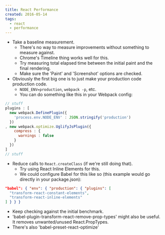 ```yaml
---
title: React Performance
created: 2016-05-14
tags:
  - react
  - performance
---
```


* Take a baseline measurement.
  * There's no way to measure improvements without something to measure against.
  * Chrome's Timeline thing works well for this.
  * Try measuring total elapsed time between the initial paint and the final rendering.
  * Make sure the 'Paint' and 'Screenshot' options are checked.
* Obviously the first big one is to just make your production code production code.
  * `NODE_ENV=production`, `webpack -p`, etc.
  * You can do something like this in your Webpack config:

```javascript
// stuff
plugins : [
  new webpack.DefinePlugin({
    'process.env.NODE_ENV' : JSON.stringify('production')
  })
, new webpack.optimize.UglifyJsPlugin({
    compress : {
      warnings : false
    }
  })
]
// stuff
```

* Reduce calls to `React.createClass` (if we're still doing that).
  * Try using React Inline Elements for this.
  * We could configure Babel for this like so (this example would go directly in your package.json):

```json
"babel": { "env": { "production": { "plugins": [
  "transform-react-constant-elements",
  "transform-react-inline-elements"
] } } }
```

* Keep checking against the initial benchmark.
* 'babel-plugin-transform-react-remove-prop-types' might also be useful. It removes unwanted/unused React.PropTypes.
* There's also 'babel-preset-react-optimize'

